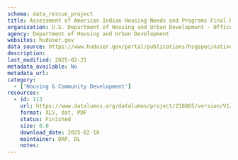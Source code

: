 ```yaml
---
schema: data_rescue_project 
title: Assessment of American Indian Housing Needs and Programs Final Report
organization: U.S. Department of Housing and Urban Development - Office of Policy Development and Research
agency: Department of Housing and Urban Development
websites: huduser.gov
data_source: https://www.huduser.gov/portal/publications/hsgspec/native.html
description: 
last_modified: 2025-02-21
metadata_available: No
metadata_url: 
category:
  - ['Housing & Community Development'] 
resources:
  - id: 113
    url: https://www.datalumos.org/datalumos/project/218865/version/V1/view
    format: XLS, dat, PDF
    status: Finished
    size: 0.0
    download_date: 2025-02-10
    maintainer: DRP, DL
    notes: 
---
```

